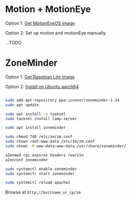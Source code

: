 
# Motion + MotionEye

Option 1: [Get MotionEyeOS image](https://github.com/ccrisan/motioneyeos/wiki/Installation)

Option 2: Set up motion and motionEye manually

...TODO


# ZoneMinder

Option 1: [Get Raspbian Lite image](https://zmrepo.zoneminder.com/)

Option 2: [Install on Ubuntu aarch64](https://zoneminder.readthedocs.io/en/latest/installationguide/ubuntu.html#easy-way-ubuntu-18-04-bionic)

```bash

sudo add-apt-repository ppa:iconnor/zoneminder-1.34
sudo apt update

sudo apt install -y tasksel
sudo tasksel install lamp-server

sudo apt install zoneminder

sudo chmod 740 /etc/zm/zm.conf
sudo chown root:www-data /etc/zm/zm.conf
sudo chown -R www-data:www-data /usr/share/zoneminder/

a2enmod cgi expires headers rewrite
a2enconf zoneminder

sudo systemctl enable zoneminder
sudo systemctl start zoneminder

sudo systemctl reload apache2
```

Browse at `http://hostname_or_ip/zm`
